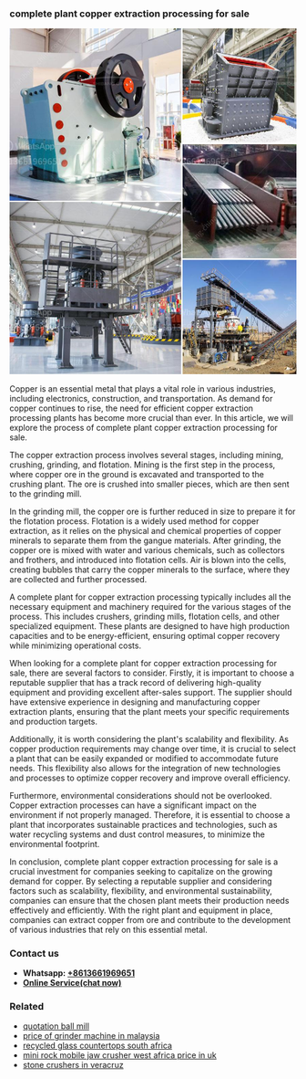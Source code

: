 <h3>complete plant copper extraction processing for sale</h3><img src='1706767988.jpg' alt=''><p>Copper is an essential metal that plays a vital role in various industries, including electronics, construction, and transportation. As demand for copper continues to rise, the need for efficient copper extraction processing plants has become more crucial than ever. In this article, we will explore the process of complete plant copper extraction processing for sale.</p><p>The copper extraction process involves several stages, including mining, crushing, grinding, and flotation. Mining is the first step in the process, where copper ore in the ground is excavated and transported to the crushing plant. The ore is crushed into smaller pieces, which are then sent to the grinding mill.</p><p>In the grinding mill, the copper ore is further reduced in size to prepare it for the flotation process. Flotation is a widely used method for copper extraction, as it relies on the physical and chemical properties of copper minerals to separate them from the gangue materials. After grinding, the copper ore is mixed with water and various chemicals, such as collectors and frothers, and introduced into flotation cells. Air is blown into the cells, creating bubbles that carry the copper minerals to the surface, where they are collected and further processed.</p><p>A complete plant for copper extraction processing typically includes all the necessary equipment and machinery required for the various stages of the process. This includes crushers, grinding mills, flotation cells, and other specialized equipment. These plants are designed to have high production capacities and to be energy-efficient, ensuring optimal copper recovery while minimizing operational costs.</p><p>When looking for a complete plant for copper extraction processing for sale, there are several factors to consider. Firstly, it is important to choose a reputable supplier that has a track record of delivering high-quality equipment and providing excellent after-sales support. The supplier should have extensive experience in designing and manufacturing copper extraction plants, ensuring that the plant meets your specific requirements and production targets.</p><p>Additionally, it is worth considering the plant's scalability and flexibility. As copper production requirements may change over time, it is crucial to select a plant that can be easily expanded or modified to accommodate future needs. This flexibility also allows for the integration of new technologies and processes to optimize copper recovery and improve overall efficiency.</p><p>Furthermore, environmental considerations should not be overlooked. Copper extraction processes can have a significant impact on the environment if not properly managed. Therefore, it is essential to choose a plant that incorporates sustainable practices and technologies, such as water recycling systems and dust control measures, to minimize the environmental footprint.</p><p>In conclusion, complete plant copper extraction processing for sale is a crucial investment for companies seeking to capitalize on the growing demand for copper. By selecting a reputable supplier and considering factors such as scalability, flexibility, and environmental sustainability, companies can ensure that the chosen plant meets their production needs effectively and efficiently. With the right plant and equipment in place, companies can extract copper from ore and contribute to the development of various industries that rely on this essential metal.</p><h3>Contact us</h3><ul><li><strong>Whatsapp:&nbsp;<a href="https://wa.me/8613661969651">+8613661969651</a></strong></li><li><a href="https://swt.shibang-china.com/?git&amp;zhl&amp;complete plant copper extraction processing for sale"><strong>Online Service(chat now)</strong></a></li></ul><h3>Related</h3><ul><li><a href='quotation ball mill.md'>quotation ball mill</a></li><li><a href='price of grinder machine in malaysia.md'>price of grinder machine in malaysia</a></li><li><a href='recycled glass countertops south africa.md'>recycled glass countertops south africa</a></li><li><a href='mini rock mobile jaw crusher west africa price in uk.md'>mini rock mobile jaw crusher west africa price in uk</a></li><li><a href='stone crushers in veracruz.md'>stone crushers in veracruz</a></li></ul>